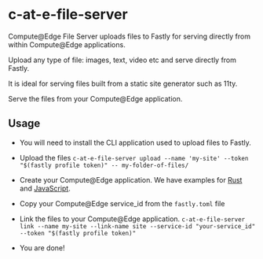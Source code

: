 # c-at-e-file-server

Compute@Edge File Server uploads files to Fastly for serving directly from within Compute@Edge applications.

Upload any type of file: images, text, video etc and serve directly from Fastly.

It is ideal for serving files built from a static site generator such as 11ty.

Serve the files from your Compute@Edge application.

## Usage

- You will need to install the CLI application used to upload files to Fastly.
- Upload the files `c-at-e-file-server upload --name 'my-site' --token "$(fastly profile token)" -- my-folder-of-files/`
- Create your Compute@Edge application. We have examples for [Rust](./examples/rust/) and [JavaScript](./examples/javascript/).
- Copy your Compute@Edge service_id from the `fastly.toml` file 
- Link the files to your Compute@Edge application. `c-at-e-file-server link --name my-site --link-name site --service-id "your-service_id" --token "$(fastly profile token)"`

- You are done!

